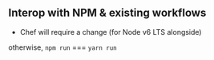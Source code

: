 ##  Interop with NPM & existing workflows

- Chef will require a change (for Node v6 LTS alongside)

otherwise, `npm run` === `yarn run`
